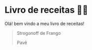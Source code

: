 # Livro de receitas :man_cook:

Olá! bem vindo a meu livro de receitas!

> Strogonoff de Frango
>
> Pavê

